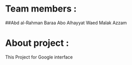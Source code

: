 # Team members :
##Abd al-Rahman 
Baraa Abo Alhayyat 
Waed 
Malak Azzam
# About project :
This Project for Google interface

